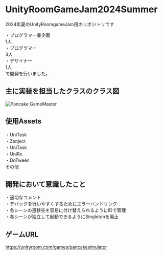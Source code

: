 # UnityRoomGameJam2024Summer
2024年夏のUnityRoomgameJam用のリポジトリです

・プログラマー兼企画  
1人  
・プログラマー  
3人  
・デザイナー  
1人  
で開発を行いました。

## 主に実装を担当したクラスのクラス図
![Pancake GameMaster](https://github.com/user-attachments/assets/d382b627-aff7-4c9c-b7b9-f032b3088115)
## 使用Assets
・UniTask  
・Zenject  
・UniTask  
・UniRx  
・DoTween  
その他  

## 開発において意識したこと
・適切なコメント  
・デバッグを行いやすくするためにエラーハンドリング  
・各シーンの遷移先を容易に付け替えられるようにIDで管理  
・各シーンが独立して起動できるようにSingletonを廃止

## ゲームURL
https://unityroom.com/games/pancakesimulator
